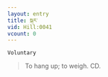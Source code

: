 ```yaml
---
layout: entry
title: སྐར་
vid: Hill:0041
vcount: 0
---
```

`Voluntary` 
> To hang up; to weigh\.
 CD\.

